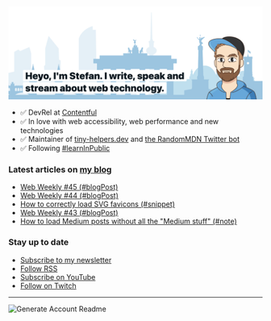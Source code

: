 <img alt="Heyo, I'm Stefan. I write and speak about web technology." src="https://raw.githubusercontent.com/stefanjudis/stefanjudis/main/screenshot.png">

- ✅ DevRel at [Contentful](https://www.contentful.com)
- ✅ In love with web accessibility, web performance and new technologies
- ✅ Maintainer of [tiny-helpers.dev](https://tiny-helpers.dev) and [the RandomMDN Twitter bot](https://twitter.com/randomMDN)
- ✅ Following [#learnInPublic](https://www.stefanjudis.com/today-i-learned/)
### Latest articles on [my blog](https://www.stefanjudis.com)

<!-- BLOG-POST-LIST:START -->
- [Web Weekly #45 &lpar;#blogPost&rpar;](https://www.stefanjudis.com/blog/web-weekly-45/)
- [Web Weekly #44 &lpar;#blogPost&rpar;](https://www.stefanjudis.com/blog/web-weekly-44/)
- [How to correctly load SVG favicons &lpar;#snippet&rpar;](https://www.stefanjudis.com/snippets/how-to-correctly-load-svg-favicons/)
- [Web Weekly #43 &lpar;#blogPost&rpar;](https://www.stefanjudis.com/blog/web-weekly-43/)
- [How to load Medium posts without all the &quot;Medium stuff&quot; &lpar;#note&rpar;](https://www.stefanjudis.com/notes/how-to-load-medium-posts-without-all-the-medium-stuff/)
<!-- BLOG-POST-LIST:END -->

### Stay up to date

- [Subscribe to my newsletter](https://www.stefanjudis.com/newsletter/)
- [Follow RSS](https://www.stefanjudis.com/feeds/)
- [Subscribe on YouTube](https://youtube.com/c/stefanjudis)
- [Follow on Twitch](https://www.twitch.tv/stefanjudis)

---

![Generate Account Readme](https://github.com/stefanjudis/stefanjudis/workflows/Generate%20Account%20Readme/badge.svg)
